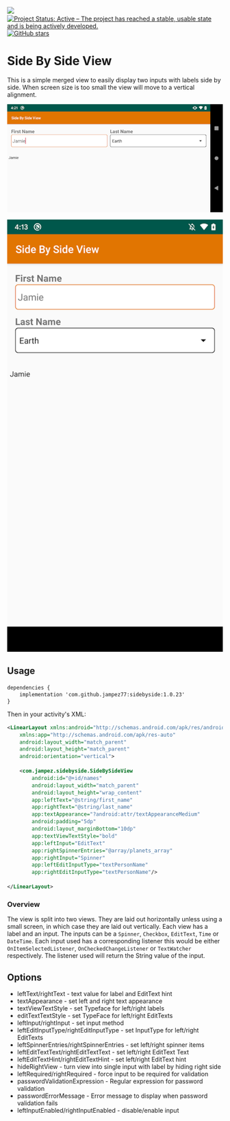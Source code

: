 [![](https://jitpack.io/v/jampez77/sidebyside.svg)](https://jitpack.io/#jampez77/sidebyside) [![Project Status: Active – The project has reached a stable, usable state and is being actively developed.](http://www.repostatus.org/badges/latest/active.svg)](http://www.repostatus.org/#active) [![GitHub stars](https://img.shields.io/github/stars/jampez77/sidebyside.svg?style=social&label=Star)](https://GitHub.com/jampez77/sidebyside/stargazers) 

Side By Side View
=========================

This is a simple merged view to easily display two inputs with labels side  by side. When screen size is too small the view will move to a vertical alignment.

![Landscape](Screenshot_20190416-162113.png)

![Example](Screenshot_2019-02-28-12-50-23.png)

## Usage ##

```
dependencies {
    implementation 'com.github.jampez77:sidebyside:1.0.23'
}
```

Then in your activity's XML:

```xml
<LinearLayout xmlns:android="http://schemas.android.com/apk/res/android"
    xmlns:app="http://schemas.android.com/apk/res-auto"
    android:layout_width="match_parent"
    android:layout_height="match_parent"
    android:orientation="vertical">

    <com.jampez.sidebyside.SideBySideView
        android:id="@+id/names"
        android:layout_width="match_parent"
        android:layout_height="wrap_content"
        app:leftText="@string/first_name"
        app:rightText="@string/last_name"
        app:textAppearance="?android:attr/textAppearanceMedium"
        android:padding="5dp"
        android:layout_marginBottom="10dp"
        app:textViewTextStyle="bold"
        app:leftInput="EditText"
        app:rightSpinnerEntries="@array/planets_array"
        app:rightInput="Spinner"
        app:leftEditInputType="textPersonName"
        app:rightEditInputType="textPersonName"/>
            
</LinearLayout>
```

### Overview

The view is split into two views. They are laid out horizontally unless using a small screen, in which case they are laid out vertically. Each view has a label and an input. The inputs can be a `Spinner`, `Checkbox`, `EditText`, `Time` or `DateTime`.
Each input used has a corresponding listener this would be either `OnItemSelectedListener`, `OnCheckedChangeListener` or `TextWatcher` respectively. The listener used will return the String value of the input.

## Options

* leftText/rightText - text value for label and EditText hint
* textAppearance - set left and right text appearance 
* textViewTextStyle - set Typeface for left/right labels
* editTextTextStyle - set TypeFace for left/right EditTexts
* leftInput/rightInput - set input method
* leftEditInputType/rightEditInputType - set InputType for left/right EditTexts
* leftSpinnerEntries/rightSpinnerEntries - set left/right spinner items
* leftEditTextText/rightEditTextText - set left/right EditText Text
* leftEditTextHint/rightEditTextHint - set left/right EditText hint
* hideRightView - turn view into single input with label by hiding right side
* leftRequired/rightRequired - force input to be required for validation
* passwordValidationExpression - Regular expression for password validation
* passwordErrorMessage - Error message to display when password validation fails
* leftInputEnabled/rightInputEnabled - disable/enable input